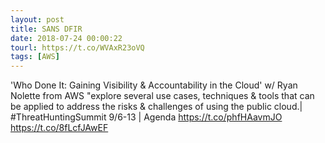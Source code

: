 ```yaml
---
layout: post
title: SANS DFIR
date: 2018-07-24 00:00:22
tourl: https://t.co/WVAxR23oVQ
tags: [AWS]
---
```

'Who Done It: Gaining Visibility &amp; Accountability in the Cloud' w/ Ryan Nolette from AWS "explore several use cases, techniques &amp; tools that can be applied to address the risks &amp; challenges of using the public cloud.| #ThreatHuntingSummit 9/6-13  | Agenda https://t.co/phfHAavmJO https://t.co/8fLcfJAwEF